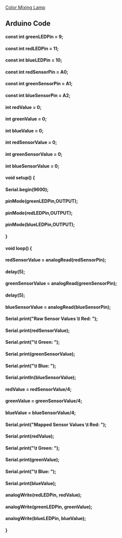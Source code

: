 [Color Mixing Lamp](https://youtu.be/Z468ZOofiUk)

## Arduino Code

#### const int greenLEDPin = 9;
#### const int redLEDPin = 11;
#### const int blueLEDPin = 10;

#### const int redSensorPin = A0;
#### const int greenSensorPin = A1;
#### const int blueSensorPin = A2;

#### int redValue = 0;
#### int greenValue = 0;
#### int blueValue = 0;

#### int redSensorValue = 0;
#### int greenSensorValue = 0;
#### int blueSensorValue = 0;

#### void setup() {
####   Serial.begin(9600);

####   pinMode(greenLEDPin,OUTPUT);
####   pinMode(redLEDPin,OUTPUT);
####   pinMode(blueLEDPin,OUTPUT);
#### }

#### void loop() {
####   redSensorValue = analogRead(redSensorPin);
####   delay(5);
####   greenSensorValue = analogRead(greenSensorPin);
####   delay(5);
####   blueSensorValue = analogRead(blueSensorPin);

####   Serial.print("Raw Sensor Values \t Red: ");
####   Serial.print(redSensorValue);
####   Serial.print("\t Green: ");
####   Serial.print(greenSensorValue);
####   Serial.print("\t Blue: ");
####   Serial.println(blueSensorValue);

####   redValue = redSensorValue/4;
####   greenValue = greenSensorValue/4;
####   blueValue = blueSensorValue/4;

####   Serial.print("Mapped Sensor Values \t Red: ");
####   Serial.print(redValue);
####   Serial.print("\t Green: ");
####   Serial.print(greenValue);
####   Serial.print("\t Blue: ");
####   Serial.print(blueValue);

####   analogWrite(redLEDPin, redValue);
####   analogWrite(greenLEDPin, greenValue);
####   analogWrite(blueLEDPin, blueValue);
#### }
